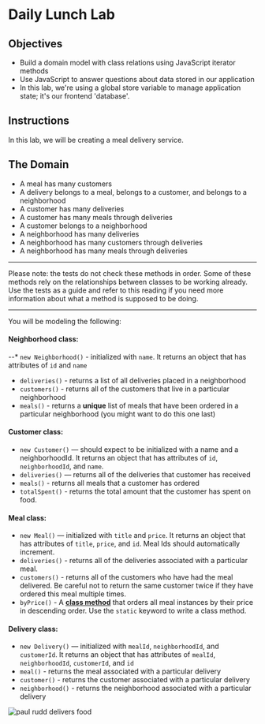 # Daily Lunch Lab

## Objectives

* Build a domain model with class relations using JavaScript iterator methods
* Use JavaScript to answer questions about data stored in our application
* In this lab, we're using a global store variable to manage application state; it's our frontend 'database'.

## Instructions

In this lab, we will be creating a meal delivery service.

## The Domain

* A meal has many customers
* A delivery belongs to a meal, belongs to a customer, and belongs to a neighborhood
* A customer has many deliveries
* A customer has many meals through deliveries
* A customer belongs to a neighborhood
* A neighborhood has many deliveries
* A neighborhood has many customers through deliveries
* A neighborhood has many meals through deliveries

---

Please note: the tests do not check these methods in order. Some of these
methods rely on the relationships between classes to be working already. Use the
tests as a guide and refer to this reading if you need more information about
what a method is supposed to be doing.

---

You will be modeling the following:

#### Neighborhood class:

--* `new Neighborhood()` - initialized with `name`. It returns an object that has attributes of `id` and `name`
* `deliveries()` - returns a list of all deliveries placed in a neighborhood
* `customers()` - returns all of the customers that live in a particular neighborhood
* `meals()` - returns a **unique** list of meals that have been ordered in a particular neighborhood (you might want to do this one last)

#### Customer class:

* `new Customer()` — should expect to be initialized with a name and a neighborhoodId. It returns an object that has attributes of `id`, `neighborhoodId`, and `name`.
* `deliveries()` — returns all of the deliveries that customer has received
* `meals()` - returns all meals that a customer has ordered
* `totalSpent()` - returns the total amount that the customer has spent on food.

#### Meal class:

* `new Meal()` — initialized with `title` and `price`. It returns an object that has attributes of `title`, `price`, and `id`. Meal Ids should automatically increment.
* `deliveries()` - returns all of the deliveries associated with a particular meal.
* `customers()` - returns all of the customers who have had the meal delivered. Be careful not to return the same customer twice if they have ordered this meal multiple times.
* `byPrice()` - A **[class method](https://developer.mozilla.org/en-US/docs/Web/JavaScript/Reference/Classes/static)** that orders all meal instances by their price in descending order. Use the `static` keyword to write a class method.

#### Delivery class:

* `new Delivery()` — initialized with `mealId`, `neighborhoodId`, and `customerId`. It returns an object that has attributes of `mealId`, `neighborhoodId`, `customerId`, and `id`
* `meal()` - returns the meal associated with a particular delivery
* `customer()` - returns the customer associated with a particular delivery
* `neighborhood()` - returns the neighborhood associated with a particular delivery

![paul rudd delivers food](https://media.giphy.com/media/3oz8xuoxXfXb1ONus8/giphy.gif)
